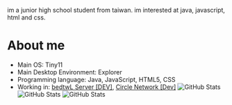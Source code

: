 im a junior high school student from taiwan.
im interested at java, javascript, html and css.

# About me
- Main OS: Tiny11
- Main Desktop Environment: Explorer
- Programming language: Java, JavaScript, HTML5, CSS
- Working in: [bedtwL Server [DEV]](https://discord.gg/dqcmxEKCEH), [Circle Network [Dev]](https://discord.gg/ADXJ4dZSYj)
![GitHub Stats](https://github-readme-stats.vercel.app/api?username=ItsGlobally&theme=tokyonight&show_icons=true&hide_border=true&count_private=true)
![GitHub Stats](https://github-readme-stats.vercel.app/api/top-langs/?username=ItsGlobally&theme=tokyonight&show_icons=true&hide_border=true&layout=compact)
![GitHub Stats](https://github-readme-streak-stats.herokuapp.com/?user=ItsGlobally&theme=tokyonight&hide_border=true)
